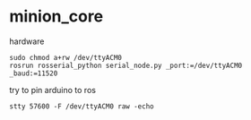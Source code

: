 # minion_core
hardware

```
sudo chmod a+rw /dev/ttyACM0
rosrun rosserial_python serial_node.py _port:=/dev/ttyACM0 _baud:=11520
```

try to pin arduino to ros
```
stty 57600 -F /dev/ttyACM0 raw -echo
```

